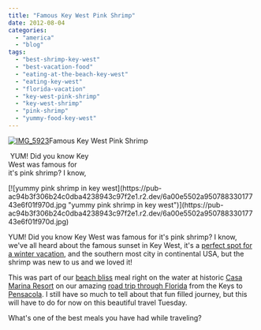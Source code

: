```yaml
---
title: "Famous Key West Pink Shrimp"
date: 2012-08-04
categories: 
  - "america"
  - "blog"
tags: 
  - "best-shrimp-key-west"
  - "best-vacation-food"
  - "eating-at-the-beach-key-west"
  - "eating-key-west"
  - "florida-vacation"
  - "key-west-pink-shrimp"
  - "key-west-shrimp"
  - "pink-shrimp"
  - "yummy-food-key-west"
---
```


[![IMG_5923](https://pub-ac94b3f306b24c0dba4238943c97f2e1.r2.dev/6a00e5502a95078833017617009cb7970c.jpg "IMG_5923")](https://pub-ac94b3f306b24c0dba4238943c97f2e1.r2.dev/6a00e5502a95078833017617009cb7970c.jpg)Famous Key West Pink Shrimp

 YUM! Did you know Key  
West was famous for  
it's pink shrimp? I know,

  
  

<!--more--> [![yummy pink shrimp in key west](https://pub-ac94b3f306b24c0dba4238943c97f2e1.r2.dev/6a00e5502a95078833017743e6f01f970d.jpg "yummy pink shrimp in key west")](https://pub-ac94b3f306b24c0dba4238943c97f2e1.r2.dev/6a00e5502a95078833017743e6f01f970d.jpg)  
  
YUM! Did you know Key West was famous for it's pink shrimp? I know, we've all heard about the famous sunset in Key West, it's a [perfect spot for a winter vacation](http://soultravelers3new.local/2012/02/key-west-vacation.html "Key west winter vacation spot"), and the southern most city in continental USA, but the shrimp was new to us and we loved it!  
  
This was part of our [beach bliss](http://soultravelers3new.local/2012/07/-beach-bliss-romantic-dining-fantasy-in-key-west.html "Beach bliss key west ") meal right on the water at historic [Casa Marina Resort](http://www.casamarinaresort.com/ "casa marina resort") on our amazing [road trip through Florida](http://soultravelers3new.local/2011/10/florida-road-trip-sun-fun-family-vacation.html "amazing road trip florida") from the Keys to [Pensacola](http://soultravelers3new.local/2011/11/florida-family-vacation-fun.html "vacation in pensacola, florida"). I still have so much to tell about that fun filled journey, but this will have to do for now on this beautiful travel Tuesday.  
  
What's one of the best meals you have had while traveling?
